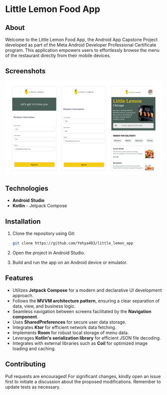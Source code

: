 # Little Lemon Food App

## About

Welcome to the Little Lemon Food App, the Android App Capstone Project developed as part of the Meta Android Developer Professional Certificate program. This application empowers users to effortlessly browse the menu of the restaurant directly from their mobile devices.

## Screenshots

![Example Image](https://github.com/Yehya403/little_lemon_app/blob/main/screens/Little-Lemon-App-all-screens.png)

## Technologies

- **Android Studio**
- **Kotlin** - Jetpack Compose

## Installation

1. Clone the repository using Git:
   ```bash
   git clone https://github.com/Yehya403/little_lemon_app
   ```

2. Open the project in Android Studio.

3. Build and run the app on an Android device or emulator.

## Features

- Utilizes **Jetpack Compose** for a modern and declarative UI development approach.
- Follows the **MVVM architecture pattern**, ensuring a clear separation of data, view, and business logic.
- Seamless navigation between screens facilitated by the **Navigation component**.
- Uses **SharedPreferences** for secure user data storage.
- Integrates **Ktor** for efficient network data fetching.
- Implements **Room** for robust local storage of menu data.
- Leverages **Kotlin's serialization library** for efficient JSON file decoding.
- Integrates with external libraries such as **Coil** for optimized image loading and caching.

## Contributing

Pull requests are encouraged! For significant changes, kindly open an issue first to initiate a discussion about the proposed modifications. Remember to update tests as necessary.
